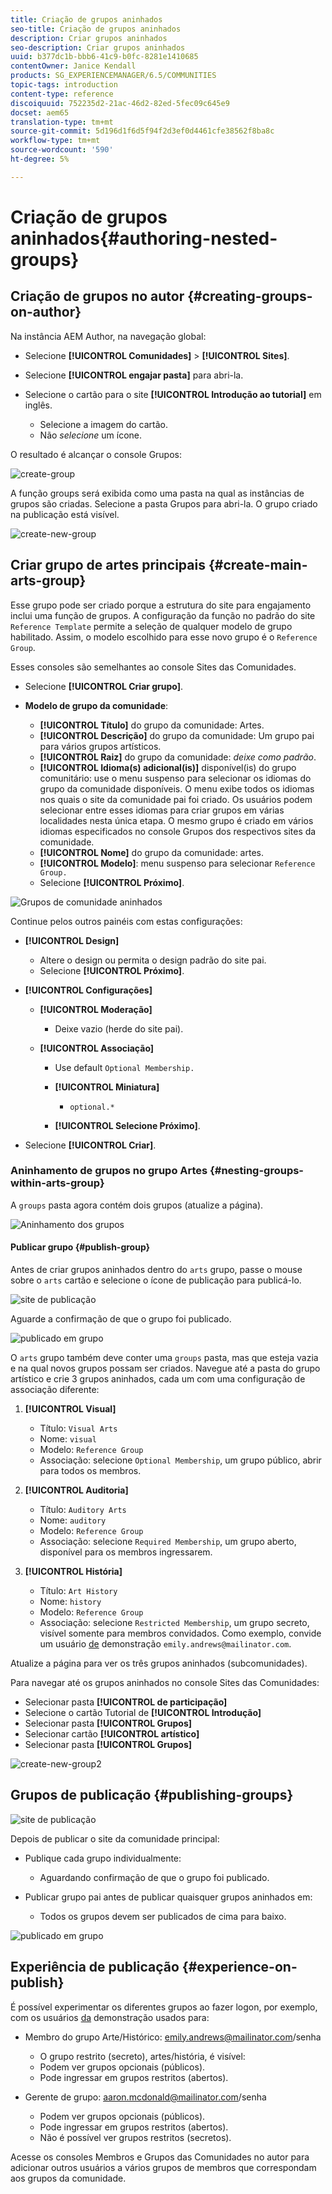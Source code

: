 ```yaml
---
title: Criação de grupos aninhados
seo-title: Criação de grupos aninhados
description: Criar grupos aninhados
seo-description: Criar grupos aninhados
uuid: b377dc1b-bbb6-41c9-b0fc-8281e1410685
contentOwner: Janice Kendall
products: SG_EXPERIENCEMANAGER/6.5/COMMUNITIES
topic-tags: introduction
content-type: reference
discoiquuid: 752235d2-21ac-46d2-82ed-5fec09c645e9
docset: aem65
translation-type: tm+mt
source-git-commit: 5d196d1f6d5f94f2d3ef0d4461cfe38562f8ba8c
workflow-type: tm+mt
source-wordcount: '590'
ht-degree: 5%

---
```



# Criação de grupos aninhados{#authoring-nested-groups}

## Criação de grupos no autor {#creating-groups-on-author}

Na instância AEM Author, na navegação global:

* Selecione **[!UICONTROL Comunidades]** > **[!UICONTROL Sites]**.
* Selecione **[!UICONTROL engajar pasta]** para abri-la.
* Selecione o cartão para o site **[!UICONTROL Introdução ao tutorial]** em inglês.

   * Selecione a imagem do cartão.
   * Não *selecione* um ícone.

O resultado é alcançar o console [](/help/communities/groups.md)Grupos:

![create-group](assets/create-group.png)

A função groups será exibida como uma pasta na qual as instâncias de grupos são criadas. Selecione a pasta Grupos para abri-la. O grupo criado na publicação está visível.

![create-new-group](assets/create-new-group.png)

## Criar grupo de artes principais {#create-main-arts-group}

Esse grupo pode ser criado porque a estrutura do site para engajamento inclui uma função de grupos. A configuração da função no padrão do site `Reference Template` permite a seleção de qualquer modelo de grupo habilitado. Assim, o modelo escolhido para esse novo grupo é o `Reference Group`.

Esses consoles são semelhantes ao console Sites das Comunidades.

* Selecione **[!UICONTROL Criar grupo]**.

* **Modelo de grupo da comunidade**:

   * **[!UICONTROL Título]** do grupo da comunidade: Artes.
   * **[!UICONTROL Descrição]** do grupo da comunidade: Um grupo pai para vários grupos artísticos.
   * **[!UICONTROL Raiz]** do grupo da comunidade: *deixe como padrão*.
   * **[!UICONTROL Idioma(s) adicional(is)]** disponível(is) do grupo comunitário: use o menu suspenso para selecionar os idiomas do grupo da comunidade disponíveis. O menu exibe todos os idiomas nos quais o site da comunidade pai foi criado. Os usuários podem selecionar entre esses idiomas para criar grupos em várias localidades nesta única etapa. O mesmo grupo é criado em vários idiomas especificados no console Grupos dos respectivos sites da comunidade.
   * **[!UICONTROL Nome]** do grupo da comunidade: artes.
   * **[!UICONTROL Modelo]**: menu suspenso para selecionar `Reference Group.`
   * Selecione **[!UICONTROL Próximo]**.

![Grupos de comunidade aninhados](assets/parent-to-nestedgroup.png)

Continue pelos outros painéis com estas configurações:

* **[!UICONTROL Design]**

   * Altere o design ou permita o design padrão do site pai.
   * Selecione **[!UICONTROL Próximo]**.

* **[!UICONTROL Configurações]**

   * **[!UICONTROL Moderação]**

      * Deixe vazio (herde do site pai).
   * **[!UICONTROL Associação]**

      * Use default `Optional Membership.`

      * **[!UICONTROL Miniatura]**
         * `optional.*`
      * **[!UICONTROL Selecione Próximo]**.



* Selecione **[!UICONTROL Criar]**.

### Aninhamento de grupos no grupo Artes {#nesting-groups-within-arts-group}

A `groups` pasta agora contém dois grupos (atualize a página).

![Aninhamento dos grupos](assets/create-community-group.png)

#### Publicar grupo {#publish-group}

Antes de criar grupos aninhados dentro do `arts` grupo, passe o mouse sobre o `arts` cartão e selecione o ícone de publicação para publicá-lo.

![site de publicação](assets/publish-site.png)

Aguarde a confirmação de que o grupo foi publicado.

![publicado em grupo](assets/group-published.png)

O `arts` grupo também deve conter uma `groups` pasta, mas que esteja vazia e na qual novos grupos possam ser criados. Navegue até a pasta do grupo artístico e crie 3 grupos aninhados, cada um com uma configuração de associação diferente:

1. **[!UICONTROL Visual]**

   * Título: `Visual Arts`
   * Nome: `visual`
   * Modelo: `Reference Group`
   * Associação: selecione `Optional Membership`, um grupo público, abrir para todos os membros.

1. **[!UICONTROL Auditoria]**

   * Título: `Auditory Arts`
   * Nome: `auditory`
   * Modelo: `Reference Group`
   * Associação: selecione `Required Membership`, um grupo aberto, disponível para os membros ingressarem.

1. **[!UICONTROL História]**

   * Título: `Art History`
   * Nome: `history`
   * Modelo: `Reference Group`
   * Associação: selecione `Restricted Membership`, um grupo secreto, visível somente para membros convidados. Como exemplo, convide um usuário [de](/help/communities/tutorials.md#demo-users) demonstração `emily.andrews@mailinator.com`.

Atualize a página para ver os três grupos aninhados (subcomunidades).

Para navegar até os grupos aninhados no console Sites das Comunidades:

* Selecionar pasta **[!UICONTROL de participação]**
* Selecione o cartão Tutorial de **[!UICONTROL Introdução]**
* Selecionar pasta **[!UICONTROL Grupos]**
* Selecionar cartão **[!UICONTROL artístico]**
* Selecionar pasta **[!UICONTROL Grupos]**

![create-new-group2](assets/create-new-group2.png)

## Grupos de publicação {#publishing-groups}

![site de publicação](assets/publish-site.png)

Depois de publicar o site da comunidade principal:

* Publique cada grupo individualmente:

   * Aguardando confirmação de que o grupo foi publicado.

* Publicar grupo pai antes de publicar quaisquer grupos aninhados em:

   * Todos os grupos devem ser publicados de cima para baixo.

![publicado em grupo](assets/group-published.png)

## Experiência de publicação {#experience-on-publish}

É possível experimentar os diferentes grupos ao fazer logon, por exemplo, com os usuários [da](/help/communities/tutorials.md#demo-users) demonstração usados para:

* Membro do grupo Arte/Histórico: emily.andrews@mailinator.com/senha
   * O grupo restrito (secreto), artes/história, é visível:
   * Podem ver grupos opcionais (públicos).
   * Pode ingressar em grupos restritos (abertos).

* Gerente de grupo: aaron.mcdonald@mailinator.com/senha

   * Podem ver grupos opcionais (públicos).
   * Pode ingressar em grupos restritos (abertos).
   * Não é possível ver grupos restritos (secretos).

Acesse os consoles [](/help/communities/members.md) Membros e Grupos das Comunidades no autor para adicionar outros usuários a vários grupos de membros que correspondam aos grupos da comunidade.


